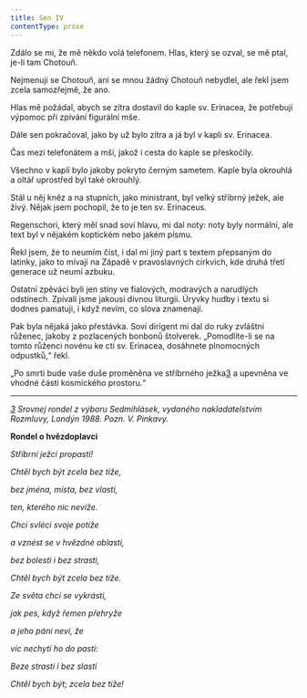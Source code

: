 ```yaml
---
title: Sen IV
contentType: prose
---
```


Zdálo se mi, že mě někdo volá telefonem. Hlas, který se ozval, se mě ptal, je-li tam Chotouň.

Nejmenuji se Chotouň, ani se mnou žádný Chotouň nebydlel, ale řekl jsem zcela samozřejmě, že ano.

Hlas mě požádal, abych se zítra dostavil do kaple sv. Eri­nacea, že potřebují výpomoc při zpívání figurální mše.

Dále sen pokračoval, jako by už bylo zítra a já byl v kapli sv. Erinacea.

Čas mezi telefonátem a mší, jakož i cesta do kaple se přeskočily.

Všechno v kapli bylo jakoby pokryto černým sametem. Kaple byla okrouhlá a oltář uprostřed byl také okrouhlý.

Stál u něj kněz a na stupních, jako ministrant, byl velký stříbrný ježek, ale živý. Nějak jsem pochopil, že to je ten sv. Erinaceus.

Regenschori, který měl snad soví hlavu, mi dal noty: noty byly normální, ale text byl v nějakém koptickém nebo jakém písmu.

Řekl jsem, že to neumím číst, i dal mi jiný part s textem přepsaným do latinky, jako to mívají na Západě v pravo­slavných církvích, kde druhá třetí generace už neumí azbuku.

Ostatní zpěváci byli jen stíny ve fialových, modravých a narudlých odstínech. Zpívali jsme jakousi divnou liturgii. Úryvky hudby i textu si dodnes pamatuji, i když nevím, co slova znamenají.

Pak byla nějaká jako přestávka. Soví dirigent mi dal do ruky zvláštní růženec, jakoby z pozlacených bonbonů štolverek. „Pomodlíte-li se na tomto růženci novénu ke cti sv. Erinacea, dosáhnete plnomocných odpustků,“ řekl.

„Po smrti bude vaše duše proměněna ve stříbrného ježka[3](./resources/undefined) a upevněna ve vhodné části kosmického prostoru.“

* * *

_[3](./resources/undefined) Srovnej rondel z výboru _Sedmihlásek_, vydaného nakladatelstvím Rozmluvy, Londýn 1988. _Pozn. V. Pinkavy.__

__Rondel o hvězdoplavci__

_Stříbrní ježci propastí!_

_Chtěl bych být zcela bez tíže,_

_bez jména, místa, bez vlasti,_

_ten, kterého nic nevíže._

_Chci svléci svoje potíže_

_a vznést se v hvězdné oblasti,_

_bez bolesti i bez strasti,_

_Chtěl bych být zcela bez tíže._

_Ze světa chci se vykrásti,_

_jak pes, když řemen přehryže_

_a jeho páni neví, že_

_víc nechytí ho do pasti:_

_Beze strasti i bez slasti_

_Chtěl bych být; zcela bez tíže!_

